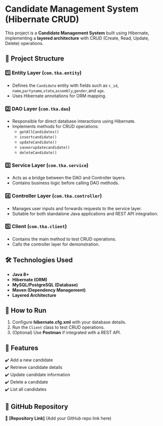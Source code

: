 # Candidate Management System (Hibernate CRUD)

This project is a **Candidate Management System** built using Hibernate, implementing a **layered architecture** with CRUD (Create, Read, Update, Delete) operations.

## 📂 Project Structure

### 1️⃣ Entity Layer (`com.tka.entity`)
- Defines the `Candidate` entity with fields such as `c_id`, `name`,`partyname`,`state`,`assembly`,`gender`,and `age`.
- Uses Hibernate annotations for ORM mapping.

### 2️⃣ DAO Layer (`com.tka.dao`)
- Responsible for direct database interactions using Hibernate.
- Implements methods for CRUD operations:
  - `getAllCandidates()`
  - `insertcandidate()`
  - `updateCandidate()`
  - `saveorupdatecandidate()`
  - `deleteCandidate()`

### 3️⃣ Service Layer (`com.tka.service`)
- Acts as a bridge between the DAO and Controller layers.
- Contains business logic before calling DAO methods.

### 4️⃣ Controller Layer (`com.tka.controller`)
- Manages user inputs and forwards requests to the service layer.
- Suitable for both standalone Java applications and REST API integration.

### 5️⃣ Client (`com.tka.client`)
- Contains the main method to test CRUD operations.
- Calls the controller layer for demonstration.

## 🛠️ Technologies Used
- **Java 8+**
- **Hibernate (ORM)**
- **MySQL/PostgreSQL (Database)**
- **Maven (Dependency Management)**
- **Layered Architecture**

## 🚀 How to Run
1. Configure **hibernate.cfg.xml** with your database details.
2. Run the `Client` class to test CRUD operations.
3. (Optional) Use **Postman** if integrated with a REST API.

## 📌 Features
✔️ Add a new candidate  
✔️ Retrieve candidate details  
✔️ Update candidate information  
✔️ Delete a candidate  
✔️ List all candidates  

## 📎 GitHub Repository
🔗 **[Repository Link]** (Add your GitHub repo link here)
